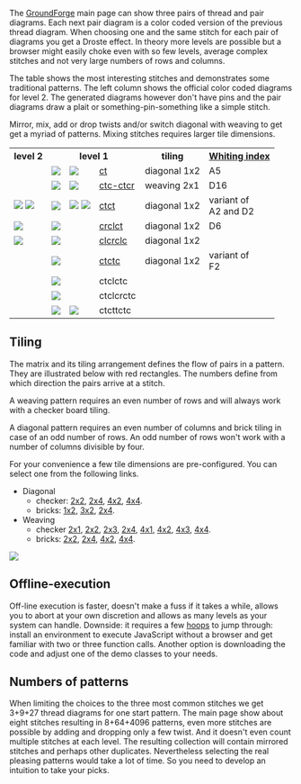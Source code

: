 The [GroundForge] main page can show three pairs of thread and pair diagrams.
Each next pair diagram is a color coded version of the previous thread diagram.
When choosing one and the same stitch for each pair of diagrams you get a Droste effect.
In theory more levels are possible but a browser might easily choke even with so few levels,
average complex stitches and not very large numbers of rows and columns.

The table shows the most interesting stitches and demonstrates some traditional patterns.
The left column shows the official color coded diagrams for level 2.
The generated diagrams however don't have pins and the pair diagrams
draw a plait or something-pin-something like a simple stitch.

Mirror, mix, add or drop twists and/or switch diagonal with weaving to get get a myriad of patterns.
Mixing stitches requires larger tile dimensions.

<table>
    <tr>
        <th>level 2</th>
        <th colspan="3">level 1</th>
        <th>tiling</th>
        <th><a href="Whiting-index">Whiting index</a></th>
    </tr>
    <tr>
        <td></td>
        <td><img src="https://raw.githubusercontent.com/wiki/d-bl/GroundForge/stitches/ct.png"></td>
        <td><img src="https://raw.githubusercontent.com/wiki/d-bl/GroundForge/stitches/ct-color1.png"></td>
        <td><a href="index.html?m=5-;bricks;7;5;0;0&s1=ct&s2=ctct&s3=&#diagrams"
        >ct</a></td>
        <td>diagonal 1x2</td>
        <td>A5</td>
    </tr>
    <tr>
        <td></td>
        <td><img src="https://raw.githubusercontent.com/wiki/d-bl/GroundForge/stitches/ctc-ctcr.png"></td>
        <td><img src="https://raw.githubusercontent.com/wiki/d-bl/GroundForge/stitches/ctc-ctcr-color.png"></td>
        <td>
            <a href="index.html?m=8%0A1;checker;8;6;0;0&s1=A1%3Dctc,A2%3Dctcr&s2=ctc,A24%3Dtctct,A12%3Dctcr,A13%3Dctcr,A20%3Dctc,A21%3Dctcl,A23%3Dctcl&s3=ctct"
            >ctc-ctcr</a></td>
        <td>weaving 2x1</td>
        <td>D16</td>
    </tr>
    <tr>
        <td><img src="https://raw.githubusercontent.com/wiki/d-bl/GroundForge/stitches/ctct-color2a.png"> <img src="https://raw.githubusercontent.com/wiki/d-bl/GroundForge/stitches/ctct-color2b.png"></td>
        <td><img src="https://raw.githubusercontent.com/wiki/d-bl/GroundForge/stitches/ctct.png"></td>
        <td><img src="https://raw.githubusercontent.com/wiki/d-bl/GroundForge/stitches/ctct-color1a.png"> <img src="https://raw.githubusercontent.com/wiki/d-bl/GroundForge/stitches/ctct-color1b.png"></td>
        <td><a href="index.html?m=5-;bricks;7;5;0;0&s1=ctct&s2=cross=ctct,twist=ct&s3=&#diagrams"
        >ctct</a></td>
        <td>diagonal 1x2</td>
        <td>variant of<br>A2 and D2</td>
    </tr>
    <tr>
        <td><img src="https://raw.githubusercontent.com/wiki/d-bl/GroundForge/stitches/crclct-color2.png"></td>
        <td><img src="https://raw.githubusercontent.com/wiki/d-bl/GroundForge/stitches/crclct.png"></td>
        <td></td>
        <td><a href="index.html?m=5-;bricks;7;5;0;0&s1=crclct&s2=ctct,B12=ct,B15=ct,B16=ct&s3=&#diagrams"
        >crclct</a></td>
        <td>diagonal 1x2</td>
        <td>D6</td>
    </tr>
    <tr>
        <td><img src="https://raw.githubusercontent.com/wiki/d-bl/GroundForge/stitches/clcrclc-color2.png"></td>
        <td><img src="https://raw.githubusercontent.com/wiki/d-bl/GroundForge/stitches/clcrclc.png"></td>
        <td></td>
        <td>
            <a href="https://raw.githubusercontent.com/wiki/d-bl/GroundForge/index.html?m=5-;bricks;7;5;0;0&s1=clcrclc&s2=ctc,B13=ctcrrctcrr,B15=ctcll,B16=ctctt&s3=&#diagrams"
            >clcrclc</a></td>
        <td>diagonal 1x2</td>
        <td></td>
    </tr>
    <tr>
        <td></td>
        <td><img src="https://raw.githubusercontent.com/wiki/d-bl/GroundForge/stitches/ctctc.png"></td>
        <td></td>
        <td>
            <a href="https://raw.githubusercontent.com/wiki/d-bl/GroundForge/index.html?m=5-;bricks;7;5;0;0&s1=ctctc&s2=ctc,B14=ctcll,B15=ctcrr,B16=ctctt&s3=&#diagrams"
            >ctctc</a></td>
        <td>diagonal 1x2</td>
        <td>variant of<br>F2</td>
    </tr>
    <tr>
        <td></td>
        <td><img src="https://raw.githubusercontent.com/wiki/d-bl/GroundForge/stitches/ctclctc.png"></td>
        <td></td>
        <td>ctclctc</td>
        <td></td>
        <td></td>
    </tr>
    <tr>
        <td></td>
        <td><img src="https://raw.githubusercontent.com/wiki/d-bl/GroundForge/stitches/ctclcrctc.png"></td>
        <td></td>
        <td>ctclcrctc</td>
        <td></td>
        <td></td>
    </tr>
    <tr>
        <td></td>
        <td><img src="https://raw.githubusercontent.com/wiki/d-bl/GroundForge/stitches/ctcttctc.png"></td>
        <td><img src="https://raw.githubusercontent.com/wiki/d-bl/GroundForge/stitches/ctcttctc-color1.png"></td>
        <td>ctcttctc</td>
        <td></td>
        <td></td>
    </tr>
</table>


Tiling
------

The matrix and its tiling arrangement defines the flow of pairs in a pattern.
They are illustrated below with red rectangles.
The numbers define from which direction the pairs arrive at a stitch.

A weaving pattern requires an even number of rows and
will always work with a checker board tiling.

A diagonal pattern requires an even number of columns
and brick tiling in case of an odd number of rows.
An odd number of rows won't work with a number of columns divisible by four.

For your convenience a few tile dimensions are pre-configured.
You can select one from the following links.

* Diagonal
  * checker:
    [2x2](https://d-bl.github.io/GroundForge/?m=5-%0D-5;checker;8;5;0;0),
    [2x4](https://d-bl.github.io/GroundForge/?m=5-5-%0D-5-5;checker;9;5;0;0),
    [4x2](https://d-bl.github.io/GroundForge/?m=5-%0D-5%0D5-%0D-5;checker;9;5;0;0),
    [4x4](https://d-bl.github.io/GroundForge/?m=5-5-%0D-5-5%0D5-5-%0D-5-5;checker;10;6;0;0).
  * bricks:
    [1x2](https://d-bl.github.io/GroundForge/?m=5-;bricks;7;5;0;0),
    [3x2](https://d-bl.github.io/GroundForge/?m=5-%0D-5%0D5-;bricks;9;6;0;0),
    [2x4](https://d-bl.github.io/GroundForge/?m=5-5-%0D-5-5;bricks;9;5;0;0).
* Weaving
  * checker
    [2x1](https://d-bl.github.io/GroundForge/?m=8%0D1;checker;5;5;0;0),
    [2x2](https://d-bl.github.io/GroundForge/?m=88%0D11;checker;5;5;0;0),
    [2x3](https://d-bl.github.io/GroundForge/?m=888%0D111;checker;5;5;0;0),
    [2x4](https://d-bl.github.io/GroundForge/?m=8888%0D1111;checker;6;6;0;0),
    [4x1](https://d-bl.github.io/GroundForge/?m=8%0D1%0D8%0D1;checker;5;5;0;0),
    [4x2](https://d-bl.github.io/GroundForge/?m=88%0D11%0D88%0D11;checker;6;6;0;0),
    [4x3](https://d-bl.github.io/GroundForge/?m=888%0D111%0D888%0D111;checker;8;4;0;0),
    [4x4](https://d-bl.github.io/GroundForge/?m=8888%0D1111%0D8888%0D1111;checker;6;6;0;0).
  * bricks:
    [2x2](https://d-bl.github.io/GroundForge/?m=88%0D11;bricks;5;5;0;0),
    [2x4](https://d-bl.github.io/GroundForge/?m=8888%0D1111;bricks;6;6;0;0),
    [4x2](https://d-bl.github.io/GroundForge/?m=88%0D11%0D88%0D11;bricks;6;6;0;0),
    [4x4](https://d-bl.github.io/GroundForge/?m=8888%0D1111%0D8888%0D1111;bricks;6;6;0;0).

![](https://raw.githubusercontent.com/wiki/d-bl/GroundForge/images/base-patterns.png)

Offline-execution
-----------------

Off-line execution is faster, doesn't make a fuss if it takes a while,
allows you to abort at your own discretion and allows as many levels as your system can handle.
Downside: it requires a few [hoops] to jump through:
install an environment to execute JavaScript without a browser and get familiar with two or three function calls.
Another option is downloading the code and adjust one of the demo classes to your needs.

Numbers of patterns
-------------------

When limiting the choices to the three most common stitches
we get 3+9+27 thread diagrams for one start pattern.
The main page show about eight stitches resulting in 8+64+4096 patterns,
even more stitches are possible by adding and dropping only a few twist.
And it doesn't even count multiple stitches at each level.
The resulting collection will contain mirrored stitches and perhaps other duplicates.
Nevertheless selecting the real pleasing patterns would take a lot of time.
So you need to develop an intuition to take your picks.

[GroundForge]: https://d-bl.github.io/GroundForge/
[hoops]: https://github.com/d-bl/GroundForge/blob/master/docs/API.md
